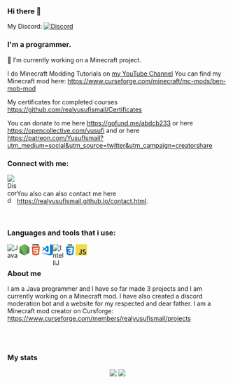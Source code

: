 ### Hi there 👋
My Discord: [![Discord](https://img.shields.io/discord/699595852473434133?label=&logo=discord&logoColor=ffffff&color=7389D8&labelColor=6A7EC2)](  https://discord.gg/QCYJmGdKTJ)

### I'm a programmer.
 🔭 I’m currently working on a Minecraft project.
 
 I do Minecraft Modding Tutorials on [my YouTube Channel][youtube]
 You can find my Minecraft mod here: https://www.curseforge.com/minecraft/mc-mods/ben-mob-mod
 
 My certificates for completed courses https://github.com/realyusufismail/Certificates
 
 You can donate to me here https://gofund.me/abdcb233 or here https://opencollective.com/yusufi and or here https://patreon.com/YusufIsmail?utm_medium=social&utm_source=twitter&utm_campaign=creatorshare 

 
 ### Connect with me:

[<img align="left" alt="Discord" width="22px" src="https://cdn.jsdelivr.net/npm/simple-icons@v3/icons/discord.svg"/>][discord] 
</br>
</br>
You also can also contact me here https://realyusufismail.github.io/contact.html.

<br/>

 ### Languages and tools that i use:
 
 [<img align="left" alt="Java" width="26px" src="https://cdn.jsdelivr.net/npm/simple-icons@v3/icons/java.svg"/>][java]
 [<img align="left" alt="Node JS" width="26px" src="https://raw.githubusercontent.com/github/explore/80688e429a7d4ef2fca1e82350fe8e3517d3494d/topics/nodejs/nodejs.png"/>][nodejs]
 [<img align="left" alt="HTML 5" width="26px" src="https://raw.githubusercontent.com/github/explore/80688e429a7d4ef2fca1e82350fe8e3517d3494d/topics/html/html.png"/>][html]
[<img align="left" alt="Visual Studio Code" width="26px" src="https://raw.githubusercontent.com/github/explore/80688e429a7d4ef2fca1e82350fe8e3517d3494d/topics/visual-studio-code/visual-studio-code.png"/>][vscode]
[<img align="left" alt="IntelliJ" width="26px" src="https://cdn.jsdelivr.net/npm/simple-icons@3.13.0/icons/intellijidea.svg"/>][intellij]
[<img align="left" alt="CSS" width="26px" src="https://raw.githubusercontent.com/github/explore/80688e429a7d4ef2fca1e82350fe8e3517d3494d/topics/css/css.png"/>][css]
[<img align="left" alt="Javascript" width="26px" src="https://raw.githubusercontent.com/github/explore/80688e429a7d4ef2fca1e82350fe8e3517d3494d/topics/javascript/javascript.png"/>][javascript]


 <br/>
<br/>
 

### About me
I am a Java programmer and I have so far made 3 projects and I am currently working on a Minecraft mod. I have also created a discord moderation bot and a website for my respected and dear father.
I am a Minecraft mod creator on Cursforge: https://www.curseforge.com/members/realyusufismail/projects

 <br/>
<br/>

### My stats

<div align="center">
  <img height="180em" src="https://github-readme-stats.vercel.app/api?username=realyusufismail&count_private=true&show_icons=true&theme=dark" />
  <img height="180em" src="https://github-readme-stats.vercel.app/api/top-langs/?username=realyusufismail&count_private=true      &theme=dark&layout=compact&langs_count=6" />
</div>


[youtube]: https://youtube.com/TurtyWurty
[discord]:  https://discord.gg/QCYJmGdKTJ
[vscode]: https://code.visualstudio.com
[java]: https://www.java.com
[html]: https://en.wikipedia.org/wiki/HTML
[css]: https://en.wikipedia.org/wiki/CSS
[javascript]: https://www.javascript.com
[nodejs]: https://nodejs.org
[intellij]: https://www.jetbrains.com/idea/

